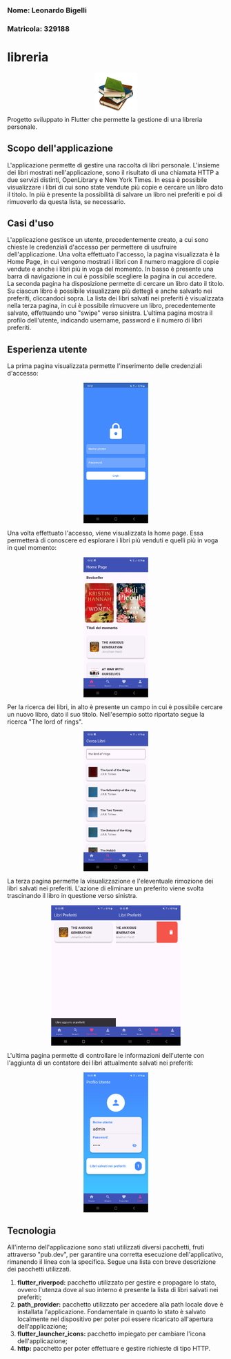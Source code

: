 ### Nome: Leonardo Bigelli 
### Matricola: 329188
# libreria

<div style="display: flex; justify-content: center;">
  <img src="img/logo.png" alt="Logo" width="100">
</div>
Progetto sviluppato in Flutter che permette la gestione di una libreria personale.

## Scopo dell'applicazione

L'applicazione permette di gestire una raccolta di libri personale. L'insieme dei libri mostrati nell'applicazione, sono il risultato di una chiamata HTTP a due servizi distinti, OpenLibrary e New York Times. In essa è possibile visualizzare i libri di cui sono state vendute più copie e cercare un libro dato il titolo. In più è presente la possibilità di salvare un libro nei preferiti e poi di rimuoverlo da questa lista, se necessario. 

## Casi d'uso

L'applicazione gestisce un utente, precedentemente creato, a cui sono chieste le credenziali d'accesso per permettere di usufruire dell'applicazione. Una volta effettuato l'accesso, la pagina visualizzata è la Home Page, in cui vengono mostrati i libri con il numero maggiore di copie vendute e anche i libri più in voga del momento. In basso è presente una barra di navigazione in cui è possibile scegliere la pagina in cui accedere. La seconda pagina ha disposizione permette di cercare un libro dato il titolo. Su ciascun libro è possibile visualizzare più dettegli e anche salvarlo nei preferiti, cliccandoci sopra. La lista dei libri salvati nei preferiti è visualizzata nella terza pagina, in cui è possibile rimuovere un libro, precedentemente salvato, effettuando uno "swipe" verso sinistra. L'ultima pagina mostra il profilo dell'utente, indicando username, password e il numero di libri preferiti.

## Esperienza utente 
La prima pagina visualizzata permette l'inserimento delle credenziali d'accesso:
<div style="display: flex; justify-content: center;">
  <img src="img/login.jpg" alt="Login" width="150">
</div>

Una volta effettuato l'accesso, viene visualizzata la home page. Essa permetterà di conoscere ed esplorare i libri più venduti e quelli più in voga in quel momento:
<div style="display: flex; justify-content: center;">
  <img src="img/home.jpg" alt="Home" width="150">
</div>

Per la ricerca dei libri, in alto è presente un campo in cui è possibile cercare un nuovo libro, dato il suo titolo. Nell'esempio sotto riportato segue la ricerca "The lord of rings".
<div style="display: flex; justify-content: center;">
  <img src="img/search.jpg" alt="Cerca" width="150">
</div>

La terza pagina permette la visualizzazione e l'eleventuale rimozione dei libri salvati nei preferiti. L'azione di eliminare un preferito viene svolta trascinando il libro in questione verso sinistra.
<div style="display: flex; justify-content: center;">
  <img src="img/favorite.jpg" alt="Preferiti" width="150">
  <img src="img/remove.jpg" alt="Rimozione" width="150">
</div>

L'ultima pagina permette di controllare le informazioni dell'utente con l'aggiunta di un contatore dei libri attualmente salvati nei preferiti:
<div style="display: flex; justify-content: center;">
  <img src="img/user.jpg" alt="User" width="150">
</div>

## Tecnologia

All'interno dell'applicazione sono stati utilizzati diversi pacchetti, fruti attraverso "pub.dev", per garantire una corretta esecuzione dell'applicativo, rimanendo il linea con la specifica. Segue una lista con breve descrizione dei pacchetti utilizzati.

1. **flutter_riverpod:** pacchetto utilizzato per gestire e propagare lo stato, ovvero l'utenza dove al suo interno è presente la lista di libri salvati nei preferiti;
2. **path_provider:** pacchetto utilizzato per accedere alla path locale dove è installata l'applicazione. Fondamentale in quanto lo stato è salvato localmente nel dispositivo per poter poi essere ricaricato all'apertura dell'applicazione;
3. **flutter_launcher_icons:** pacchetto impiegato per cambiare l'icona dell'applicazione;
4. **http:** pacchetto per poter effettuare e gestire richieste di tipo HTTP.